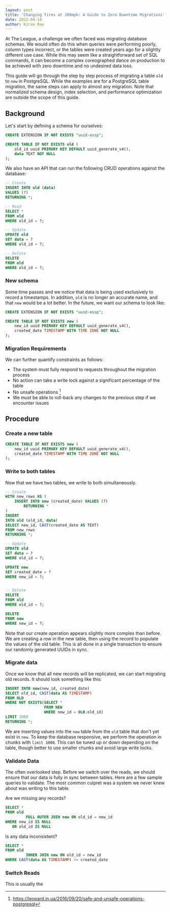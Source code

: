 ```yaml
---
layout: post
title: 'Changing Tires at 100mph: A Guide to Zero Downtime Migrations'
date: 2022-04-14
author: Kiran Rao
---
```


At The League, a challenge we often faced was migrating database schemas.
We would often do this when queries were performing poorly, column types incorrect, or the tables were created years ago for a silghtly different use case.
While this may seem like a straightforward set of SQL commands, it can become a complex coreographed dance on production to be achieved with zero downtime and no undesired data loss.

This guide will go through the step by step process of migrating a table `old` to `new` in PostgreSQL. While the examples are for a PostgreSQL table migration, the same steps can apply to almost any migration. Note that normalized schema design, index selection, and performance optimization are outside the scope of this guide.

## Background

Let's start by defining a schema for ourselves:

```sql
CREATE EXTENSION IF NOT EXISTS "uuid-ossp";

CREATE TABLE IF NOT EXISTS old (
    old_id uuid PRIMARY KEY DEFAULT uuid_generate_v4(),
    data TEXT NOT NULL
);
```

We also have an API that can run the following CRUD operations against the database:

```sql
-- Create
INSERT INTO old (data)
VALUES (?)
RETURNING *;

-- Read
SELECT *
FROM old
WHERE old_id = ?;

-- Update
UPDATE old
SET data = ?
WHERE old_id = ?;

-- Delete
DELETE
FROM old
WHERE old_id = ?;
```

### New schema

Some time passes and we notice that data is being used exclusively to record a timestamps.
In addition, `old` is no longer an accurate name, and that `new` would be a lot better.
In the future, we want our schema to look like:

```sql
CREATE EXTENSION IF NOT EXISTS "uuid-ossp";

CREATE TABLE IF NOT EXISTS new (
    new_id uuid PRIMARY KEY DEFAULT uuid_generate_v4(),
    created_date TIMESTAMP WITH TIME ZONE NOT NULL
);
```

### Migration Requirements

We can further quantify constraints as follows:

- The system must fully respond to requests throughout the migration process
- No action can take a write lock against a significant percentage of the table
- No unsafe operations [^1]
- We must be able to roll-back any changes to the previous step if we encounter issues

[^1]: https://leopard.in.ua/2016/09/20/safe-and-unsafe-operations-postgresql

## Procedure

### Create a new table

```sql
CREATE TABLE IF NOT EXISTS new (
    new_id uuid PRIMARY KEY DEFAULT uuid_generate_v4(),
    created_date TIMESTAMP WITH TIME ZONE NOT NULL
);
```

### Write to both tables

Now that we have two tables, we write to both simultaneously.

```sql
-- Create
WITH new_rows AS (
    INSERT INTO new (created_date) VALUES (?)
        RETURNING *
)
INSERT
INTO old (old_id, data)
SELECT new_id, CAST(created_date AS TEXT)
FROM new_rows
RETURNING *;

-- Update
UPDATE old
SET data = ?
WHERE old_id = ?;

UPDATE new
SET created_date = ?
WHERE new_id = ?;


-- Delete
DELETE
FROM old
WHERE old_id = ?;

DELETE
FROM new
WHERE new_id = ?;
```

Note that our create operation appears slightly more complex than before.
We are creating a row in the new table, then using the record to populate the values of the old table.
This is all done in a single transaction to ensure our randomly generated UUIDs in sync.

### Migrate data

Once we know that all new records will be replicated, we can start migrating old records. It should look something like this:

```sql
INSERT INTO new(new_id, created_date)
SELECT old_id, CAST(data AS TIMESTAMP)
FROM OLD
WHERE NOT EXISTS(SELECT *
                 FROM NEW
                 WHERE new_id = OLD.old_id)
LIMIT 1000
RETURNING *;
```

We are inserting values into the `new` table from the `old` table that don't yet exist in `new`.
To keep the database responsive, we perform the operation in chunks with `limit 1000`.
This can be tuned up or down depending on the table, though better to use smaller chunks and avoid large write locks.

### Validate Data

The often overlooked step. Before we switch over the reads, we should ensure that our data is fully in sync between tables. Here are a few sample queries to validate. The most common culpret was a system we never knew about was writing to this table.

Are we missing any records?

```sql
SELECT *
FROM old
         FULL OUTER JOIN new ON old_id = new_id
WHERE new_id IS NULL
   OR old_id IS NULL
```

Is any data inconsistent?

```sql
SELECT *
FROM old
         INNER JOIN new ON old_id = new_id
WHERE CAST(data AS TIMESTAMP) <> created_date
```

### Switch Reads

This is usually the

